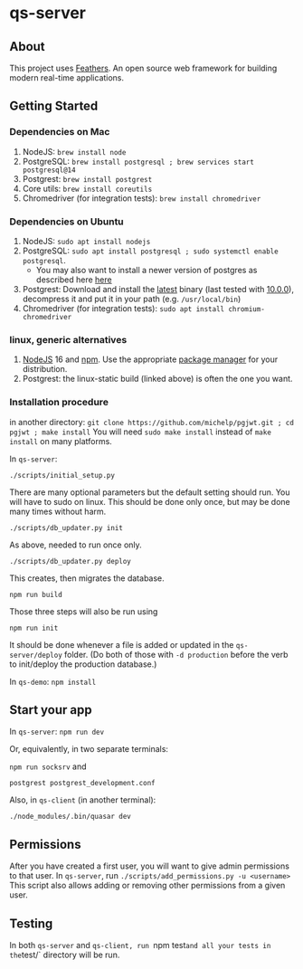 # qs-server

> 

## About

This project uses [Feathers](http://feathersjs.com). An open source web framework for building modern real-time applications.

## Getting Started

### Dependencies on Mac

1. NodeJS: `brew install node`
2. PostgreSQL: `brew install postgresql ; brew services start postgresql@14`
3. Postgrest: `brew install postgrest`
4. Core utils: `brew install coreutils`
5. Chromedriver (for integration tests): `brew install chromedriver`

### Dependencies on Ubuntu

1. NodeJS: `sudo apt install nodejs`
2. PostgreSQL: `sudo apt install postgresql ; sudo systemctl enable postgresql`.
   * You may also want to install a newer version of postgres as described here [here](https://www.postgresql.org/download/linux/ubuntu/)
3. Postgrest: Download and install the [latest](https://github.com/PostgREST/postgrest/releases/latest) binary (last tested with [10.0.0](https://github.com/PostgREST/postgrest/releases/tag/v10.0.0)), decompress it and put it in your path (e.g. `/usr/local/bin`)
4. Chromedriver (for integration tests): `sudo apt install chromium-chromedriver`

### linux, generic alternatives

1. [NodeJS](https://nodejs.org/) 16 and [npm](https://www.npmjs.com/). Use the appropriate [package manager](https://nodejs.org/en/download/package-manager/) for your distribution.
2. Postgrest: the linux-static build (linked above) is often the one you want.

### Installation procedure

in another directory: `git clone https://github.com/michelp/pgjwt.git ; cd pgjwt ; make install`
You will need `sudo make install` instead of `make install` on many platforms.

In `qs-server`:

`./scripts/initial_setup.py`

There are many optional parameters but the default setting should run. You will have to sudo on linux.
This should be done only once, but may be done many times without harm.

`./scripts/db_updater.py init`

As above, needed to run once only.

`./scripts/db_updater.py deploy`

This creates, then migrates the database.

`npm run build`

Those three steps will also be run using

`npm run init`

It should be done whenever a file is added or updated in the `qs-server/deploy` folder.
(Do both of those with `-d production` before the verb to init/deploy the production database.)


In `qs-demo`:
`npm install`

## Start your app

In `qs-server`:
```npm run dev```

Or, equivalently, in two separate terminals:

```npm run socksrv```
and
```
postgrest postgrest_development.conf
```

Also, in `qs-client` (in another terminal):
```
./node_modules/.bin/quasar dev
```

## Permissions

After you have created a first user, you will want to give admin permissions to that user.
In `qs-server`, run `./scripts/add_permissions.py -u <username>`
This script also allows adding or removing other permissions from a given user.

## Testing

In both `qs-server` and `qs-client, run `npm test` and all your tests in the `test/` directory will be run.

